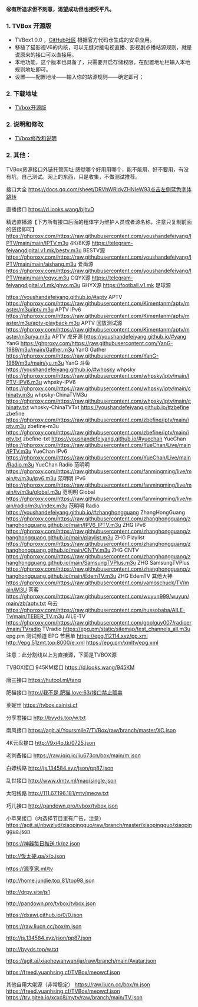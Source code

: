#### ㊗️有所追求但不刻意，渴望成功但也接受平凡。
### 1. TVBox 开源版  
- TVBox1.0.0 ，[GitHub社区](https://github.com/CatVodTVOfficial/TVBoxOSC) 根据官方代码仓生成的安卓应用。  
- 移植了猫影视V6的内核，可以无缝对接电视直播、影视剧点播站源规则，就是说原来的接口可以直接用。  
- 本地功能，这个版本也具备了，只需要开启存储权限，在配置地址栏输入本地规则地址即可。  
- 设置——配置地址——输入你的站源规则——确定即可；  

### 2. 下载地址
 - [TVbox开源版](https://wws.lanzouv.com/b03j4ulyh#999)   


### 2. 说明和修改
  - [TVbox修改和说明](https://docs.qq.com/doc/DRXhVYWF0cEpwV2FF)   


 ### 2. 其他：
     













TVBox资源接口外链托管网址
感觉哪个好用用哪个，能不能用，好不要用，有没有坑，自己测试。网上的东西，只是收集，不做测试推荐。

接口大全
https://docs.qq.com/sheet/DRVhWRldyZHNIeW93点击左侧蓝色字体跳转

直播接口
https://d.looks.wang/bjhvD

精选直播源【下方所有接口后面的粗体字为维护人员或者源名称，注意只复制前面的链接即可】
https://ghproxy.com/https://raw.githubusercontent.com/youshandefeiyang/IPTV/main/main/IPTV.m3u    4K/8K源
https://telegram-feiyangdigital.v1.mk/bestv.m3u    BESTV源
https://ghproxy.com/https://raw.githubusercontent.com/youshandefeiyang/IPTV/main/main/aishang.m3u    爱尚源
https://ghproxy.com/https://raw.githubusercontent.com/youshandefeiyang/IPTV/main/main/cqyx.m3u    CQYX源
https://telegram-feiyangdigital.v1.mk/ghyx.m3u    GHYX源
https://football.v1.mk    足球源

https://youshandefeiyang.github.io/#aptv     APTV
https://ghproxy.com/https://raw.githubusercontent.com/Kimentanm/aptv/master/m3u/iptv.m3u    APTV IPv6
https://ghproxy.com/https://raw.githubusercontent.com/Kimentanm/aptv/master/m3u/aptv-playback.m3u    APTV 回放测试源
https://ghproxy.com/https://raw.githubusercontent.com/Kimentanm/aptv/master/m3u/ya.m3u    APTV 虎牙源
https://youshandefeiyang.github.io/#yang   YanG
https://ghproxy.com/https://raw.githubusercontent.com/YanG-1989/m3u/main/Gather.m3u    YanG Gather
https://ghproxy.com/https://raw.githubusercontent.com/YanG-1989/m3u/main/yu.m3u    YanG 斗鱼
https://youshandefeiyang.github.io/#whpsky        whpsky
https://ghproxy.com/https://raw.githubusercontent.com/whpsky/iptv/main/IPTV-IPV6.m3u    whpsky-IPV6
https://ghproxy.com/https://raw.githubusercontent.com/whpsky/iptv/main/chinatv.m3u    whpsky-ChinaTVM3u
https://ghproxy.com/https://raw.githubusercontent.com/whpsky/iptv/main/chinatv.txt    whpsky-ChinaTVTxt
https://youshandefeiyang.github.io/#zbefine        zbefine
https://ghproxy.com/https://raw.githubusercontent.com/zbefine/iptv/main/iptv.m3u    zbefine-m3u
https://ghproxy.com/https://raw.githubusercontent.com/zbefine/iptv/main/iptv.txt    zbefine-txt
https://youshandefeiyang.github.io/#yuechan      YueChan
https://ghproxy.com/https://raw.githubusercontent.com/YueChan/Live/main/IPTV.m3u    YueChan IPv6
https://ghproxy.com/https://raw.githubusercontent.com/YueChan/Live/main/Radio.m3u    YueChan Radio
范明明
https://ghproxy.com/https://raw.githubusercontent.com/fanmingming/live/main/tv/m3u/ipv6.m3u    范明明 IPv6
https://ghproxy.com/https://raw.githubusercontent.com/fanmingming/live/main/tv/m3u/global.m3u    范明明 Global
https://ghproxy.com/https://raw.githubusercontent.com/fanmingming/live/main/radio/m3u/index.m3u    范明明 Radio
https://youshandefeiyang.github.io/#zhanghongguang  ZhangHongGuang
https://ghproxy.com/https://raw.githubusercontent.com/zhanghongguang/zhanghongguang.github.io/main/IPV6_IPTV.m3u    ZHG IPv6
https://ghproxy.com/https://raw.githubusercontent.com/zhanghongguang/zhanghongguang.github.io/main/playlist.m3u    ZHG Playlist
https://ghproxy.com/https://raw.githubusercontent.com/zhanghongguang/zhanghongguang.github.io/main/CNTV.m3u    ZHG CNTV
https://ghproxy.com/https://raw.githubusercontent.com/zhanghongguang/zhanghongguang.github.io/main/SamsungTVPlus.m3u    ZHG SamsungTVPlus
https://ghproxy.com/https://raw.githubusercontent.com/zhanghongguang/zhanghongguang.github.io/main/EdemTV.m3u    ZHG EdemTV
其他大神
https://ghproxy.com/https://raw.githubusercontent.com/vamoschuck/TV/main/M3U    茶客
https://ghproxy.com/https://raw.githubusercontent.com/wuyun999/wuyun/main/zb/aptv.txt    乌云
https://ghproxy.com/https://raw.githubusercontent.com/hussobaba/AILE-Tv/main/TEBER_TV.m3u    AILE-TV
https://ghproxy.com/https://raw.githubusercontent.com/goolguy007/radioer/main/TVradio    TVradio
https://epg.pm/static/sitemap/test_channels_all.m3u    epg.pm 测试频道
EPG 节目单
https://epg.112114.xyz/pp.xml
http://epg.51zmt.top:8000/e.xml
https://epg.pm/xmltv/epg.xml


注意：此分割线以上为直接源，下面是TVBOX源

TVBOX接口
945KM接口
https://d.looks.wang/945KM

唐三接口
https://hutool.ml/tang

肥猫接口
http://我不是.肥猫.love:63/接口禁止贩卖

莱妮丝
https://tvbox.cainisi.cf

分享君接口
http://byyds.top/w.txt

南风接口
https://agit.ai/Yoursmile7/TVBox/raw/branch/master/XC.json

4K云盘接口
http://9xi4o.tk/0725.json

老刘备接口
https://raw.iqiq.io/liu673cn/box/main/m.json

白嫖线路
http://js.134584.xyz/json/pp87.json

乱世接口
http://www.dmtv.ml/mao/single.json

太阳线路
http://111.67.196.181/mtv/meow.txt

巧儿接口
http://pandown.pro/tvbox/tvbox.json

小苹果接口（内选择节目里有广告，注意）
https://agit.ai/nbwzlyd/xiaopingguo/raw/branch/master/xiaopingguo/xiaopingguo.json


https://神器每日推送.tk/pz.json

http://饭太硬.ga/x/o.json

https://源享家.ml/tv

http://home.jundie.top:81/top98.json

http://drpy.site/js1

http://pandown.pro/tvbox/tvbox.json

https://dxawi.github.io/0/0.json

https://raw.liucn.cc/box/m.json

http://js.134584.xyz/json/pp87.json

http://byyds.top/w.txt

https://agit.ai/xiaohewanwan/jar/raw/branch/main/Avatar.json

https://freed.yuanhsing.cf/TVBox/meowcf.json


其他自用大佬源（非常稳定）
https://raw.liucn.cc/box/m.json
https://freed.yuanhsing.cf/TVBox/meowcf.json
https://try.gitea.io/xcxc8/mytv/raw/branch/main/TV.json

